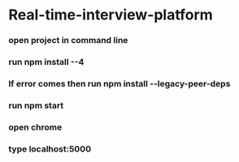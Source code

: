 # Real-time-interview-platform
### open project in command line
### run npm install --4 
### If error comes then run npm install --legacy-peer-deps
### run npm start
### open chrome
### type localhost:5000
